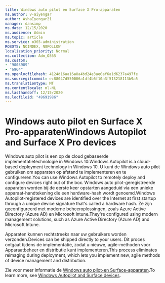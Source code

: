 ```yaml
---
title: Windows auto pilot en Surface X Pro-apparaten
ms.author: v-aiyengar
author: AshaIyengar21
manager: dansimp
ms.date: 12/15/2020
ms.audience: Admin
ms.topic: article
ms.service: o365-administration
ROBOTS: NOINDEX, NOFOLLOW
localization_priority: Normal
ms.collection: Adm_O365
ms.custom:
- "9003909"
- "6964"
ms.openlocfilehash: 4124d16aa16a8a4bd24e3ae0af6a1d6237a497fe
ms.sourcegitcommit: ec88047d550006a1df4b6f10a3f513218113b9a5
ms.translationtype: MT
ms.contentlocale: nl-NL
ms.lasthandoff: 12/15/2020
ms.locfileid: "49691986"
---
```

# <a name="windows-autopilot-and-surface-x-pro-devices"></a><span data-ttu-id="967a0-102">Windows auto pilot en Surface X Pro-apparaten</span><span class="sxs-lookup"><span data-stu-id="967a0-102">Windows Autopilot and Surface X Pro devices</span></span>

<span data-ttu-id="967a0-103">Windows auto pilot is een op de cloud gebaseerde implementatietechnologie in Windows 10.</span><span class="sxs-lookup"><span data-stu-id="967a0-103">Windows Autopilot is a cloud-based deployment technology in Windows 10.</span></span> <span data-ttu-id="967a0-104">U kunt de Windows auto pilot gebruiken om apparaten op afstand te implementeren en te configureren.</span><span class="sxs-lookup"><span data-stu-id="967a0-104">You can use Windows Autopilot to remotely deploy and configure devices right out of the box.</span></span> <span data-ttu-id="967a0-105">Windows auto pilot-geregistreerde apparaten worden bij de eerste keer opstarten aangeduid via een unieke apparaat-handtekening die een hardware-hash wordt genoemd.</span><span class="sxs-lookup"><span data-stu-id="967a0-105">Windows Autopilot-registered devices are identified over the Internet at first startup through a unique device signature that's called a hardware hash.</span></span> <span data-ttu-id="967a0-106">Ze zijn geconfigureerd met moderne beheeroplossingen, zoals Azure Active Directory (Azure AD) en Microsoft intune.</span><span class="sxs-lookup"><span data-stu-id="967a0-106">They're configured using modern management solutions, such as Azure Active Directory (Azure AD) and Microsoft Intune.</span></span>

<span data-ttu-id="967a0-107">Apparaten kunnen rechtstreeks naar uw gebruikers worden verzonden.</span><span class="sxs-lookup"><span data-stu-id="967a0-107">Devices can be shipped directly to your users.</span></span> <span data-ttu-id="967a0-108">Dit proces ontgaat tijdens de implementatie, zodat u nieuwe, agile-methoden voor Apparaatbeheer en distributie kunt implementeren.</span><span class="sxs-lookup"><span data-stu-id="967a0-108">This process eliminates reimaging during deployment, which lets you implement new, agile methods of device management and distribution.</span></span>

<span data-ttu-id="967a0-109">Zie voor meer informatie de [Windows auto pilot-en Surface-apparaten](https://go.microsoft.com/fwlink/?linkid=2135712).</span><span class="sxs-lookup"><span data-stu-id="967a0-109">To learn more, see [Windows Autopilot and Surface devices](https://go.microsoft.com/fwlink/?linkid=2135712).</span></span>
